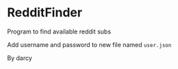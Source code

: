 # RedditFinder

Program to find available reddit subs

Add username and password to new file named `user.json`

By darcy